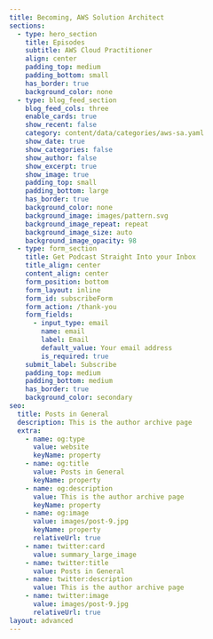 ```yaml
---
title: Becoming, AWS Solution Architect
sections:
  - type: hero_section
    title: Episodes
    subtitle: AWS Cloud Practitioner
    align: center
    padding_top: medium
    padding_bottom: small
    has_border: true
    background_color: none
  - type: blog_feed_section
    blog_feed_cols: three
    enable_cards: true
    show_recent: false
    category: content/data/categories/aws-sa.yaml
    show_date: true
    show_categories: false
    show_author: false
    show_excerpt: true
    show_image: true
    padding_top: small
    padding_bottom: large
    has_border: true
    background_color: none
    background_image: images/pattern.svg
    background_image_repeat: repeat
    background_image_size: auto
    background_image_opacity: 98
  - type: form_section
    title: Get Podcast Straight Into your Inbox
    title_align: center
    content_align: center
    form_position: bottom
    form_layout: inline
    form_id: subscribeForm
    form_action: /thank-you
    form_fields:
      - input_type: email
        name: email
        label: Email
        default_value: Your email address
        is_required: true
    submit_label: Subscribe
    padding_top: medium
    padding_bottom: medium
    has_border: true
    background_color: secondary
seo:
  title: Posts in General
  description: This is the author archive page
  extra:
    - name: og:type
      value: website
      keyName: property
    - name: og:title
      value: Posts in General
      keyName: property
    - name: og:description
      value: This is the author archive page
      keyName: property
    - name: og:image
      value: images/post-9.jpg
      keyName: property
      relativeUrl: true
    - name: twitter:card
      value: summary_large_image
    - name: twitter:title
      value: Posts in General
    - name: twitter:description
      value: This is the author archive page
    - name: twitter:image
      value: images/post-9.jpg
      relativeUrl: true
layout: advanced
---
```

